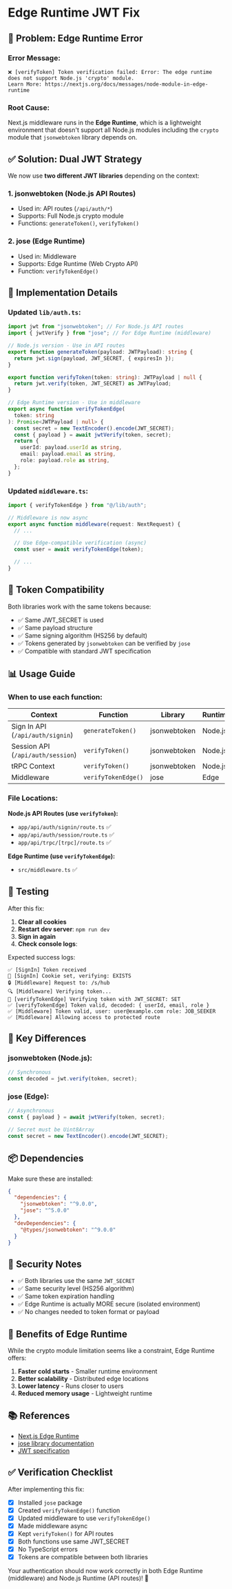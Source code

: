 # Edge Runtime JWT Fix

## 🐛 Problem: Edge Runtime Error

### Error Message:

```
❌ [verifyToken] Token verification failed: Error: The edge runtime does not support Node.js 'crypto' module.
Learn More: https://nextjs.org/docs/messages/node-module-in-edge-runtime
```

### Root Cause:

Next.js middleware runs in the **Edge Runtime**, which is a lightweight environment that doesn't support all Node.js modules including the `crypto` module that `jsonwebtoken` library depends on.

## ✅ Solution: Dual JWT Strategy

We now use **two different JWT libraries** depending on the context:

### 1. **jsonwebtoken** (Node.js API Routes)

- Used in: API routes (`/api/auth/*`)
- Supports: Full Node.js crypto module
- Functions: `generateToken()`, `verifyToken()`

### 2. **jose** (Edge Runtime)

- Used in: Middleware
- Supports: Edge Runtime (Web Crypto API)
- Function: `verifyTokenEdge()`

## 📝 Implementation Details

### Updated `lib/auth.ts`:

```typescript
import jwt from "jsonwebtoken"; // For Node.js API routes
import { jwtVerify } from "jose"; // For Edge Runtime (middleware)

// Node.js version - Use in API routes
export function generateToken(payload: JWTPayload): string {
  return jwt.sign(payload, JWT_SECRET, { expiresIn });
}

export function verifyToken(token: string): JWTPayload | null {
  return jwt.verify(token, JWT_SECRET) as JWTPayload;
}

// Edge Runtime version - Use in middleware
export async function verifyTokenEdge(
  token: string
): Promise<JWTPayload | null> {
  const secret = new TextEncoder().encode(JWT_SECRET);
  const { payload } = await jwtVerify(token, secret);
  return {
    userId: payload.userId as string,
    email: payload.email as string,
    role: payload.role as string,
  };
}
```

### Updated `middleware.ts`:

```typescript
import { verifyTokenEdge } from "@/lib/auth";

// Middleware is now async
export async function middleware(request: NextRequest) {
  // ...

  // Use Edge-compatible verification (async)
  const user = await verifyTokenEdge(token);

  // ...
}
```

## 🔄 Token Compatibility

Both libraries work with the same tokens because:

- ✅ Same JWT_SECRET is used
- ✅ Same payload structure
- ✅ Same signing algorithm (HS256 by default)
- ✅ Tokens generated by `jsonwebtoken` can be verified by `jose`
- ✅ Compatible with standard JWT specification

## 📊 Usage Guide

### When to use each function:

| Context                           | Function            | Library      | Runtime |
| --------------------------------- | ------------------- | ------------ | ------- |
| Sign In API (`/api/auth/signin`)  | `generateToken()`   | jsonwebtoken | Node.js |
| Session API (`/api/auth/session`) | `verifyToken()`     | jsonwebtoken | Node.js |
| tRPC Context                      | `verifyToken()`     | jsonwebtoken | Node.js |
| Middleware                        | `verifyTokenEdge()` | jose         | Edge    |

### File Locations:

**Node.js API Routes (use `verifyToken`):**

- `app/api/auth/signin/route.ts` ✅
- `app/api/auth/session/route.ts` ✅
- `app/api/trpc/[trpc]/route.ts` ✅

**Edge Runtime (use `verifyTokenEdge`):**

- `src/middleware.ts` ✅

## 🧪 Testing

After this fix:

1. **Clear all cookies**
2. **Restart dev server**: `npm run dev`
3. **Sign in again**
4. **Check console logs**:

Expected success logs:

```
✅ [SignIn] Token received
🍪 [SignIn] Cookie set, verifying: EXISTS
🔒 [Middleware] Request to: /s/hub
🔍 [Middleware] Verifying token...
🔐 [verifyTokenEdge] Verifying token with JWT_SECRET: SET
✅ [verifyTokenEdge] Token valid, decoded: { userId, email, role }
✅ [Middleware] Token valid, user: user@example.com role: JOB_SEEKER
✅ [Middleware] Allowing access to protected route
```

## 🎯 Key Differences

### jsonwebtoken (Node.js):

```typescript
// Synchronous
const decoded = jwt.verify(token, secret);
```

### jose (Edge):

```typescript
// Asynchronous
const { payload } = await jwtVerify(token, secret);

// Secret must be Uint8Array
const secret = new TextEncoder().encode(JWT_SECRET);
```

## 📦 Dependencies

Make sure these are installed:

```json
{
  "dependencies": {
    "jsonwebtoken": "^9.0.0",
    "jose": "^5.0.0"
  },
  "devDependencies": {
    "@types/jsonwebtoken": "^9.0.0"
  }
}
```

## 🔐 Security Notes

- ✅ Both libraries use the same `JWT_SECRET`
- ✅ Same security level (HS256 algorithm)
- ✅ Same token expiration handling
- ✅ Edge Runtime is actually MORE secure (isolated environment)
- ✅ No changes needed to token format or payload

## 🚀 Benefits of Edge Runtime

While the crypto module limitation seems like a constraint, Edge Runtime offers:

1. **Faster cold starts** - Smaller runtime environment
2. **Better scalability** - Distributed edge locations
3. **Lower latency** - Runs closer to users
4. **Reduced memory usage** - Lightweight runtime

## 📚 References

- [Next.js Edge Runtime](https://nextjs.org/docs/app/building-your-application/rendering/edge-and-nodejs-runtimes)
- [jose library documentation](https://github.com/panva/jose)
- [JWT specification](https://datatracker.ietf.org/doc/html/rfc7519)

## ✅ Verification Checklist

After implementing this fix:

- [x] Installed `jose` package
- [x] Created `verifyTokenEdge()` function
- [x] Updated middleware to use `verifyTokenEdge()`
- [x] Made middleware async
- [x] Kept `verifyToken()` for API routes
- [x] Both functions use same JWT_SECRET
- [x] No TypeScript errors
- [x] Tokens are compatible between both libraries

Your authentication should now work correctly in both Edge Runtime (middleware) and Node.js Runtime (API routes)! 🎉
